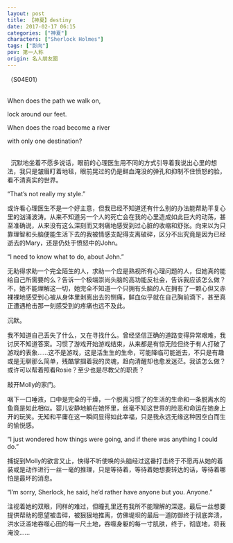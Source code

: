 ```yaml
---
layout: post
title: 【神夏】destiny
date: 2017-02-17 06:15
categories: ["神夏"]
characters: ["Sherlock Holmes"]
tags: ["影向"]
pov: 第一人称
origin: 名人朋友圈
---
```


（S04E01）
<br><br>

When does the path we walk on,

lock around our feet. 

When does the road become a river

with only one destination?

<br>
 
沉默地坐着不愿多说话，眼前的心理医生用不同的方式引导着我说出心里的想法，我只是皱眉盯着地毯，眼前晃过的仍是鲜血淹没的弹孔和抑制不住愤怒的脸，看不清真实的世界。

“That’s not really my style.”

或许看心理医生不是一个好主意，但我已经不知道还有什么别的办法能帮助平复心里的汹涌波涛。从来不知道另一个人的死亡会在我的心里造成如此巨大的动荡，甚至准确说，从来没有这么深刻而又刺痛地感受到过心脏的收缩和舒张。向来以为只靠理智和头脑便能生活下去的我被情感支配得支离破碎，区分不出究竟是因为已经逝去的Mary，还是仍处于愤怒中的John。

“I need to know what to do, about John.”

无助得求助一个完全陌生的人，求助一个应是熟视所有心理问题的人，但她真的能给自己所需要的么？告诉一个极端崇尚头脑的高功能反社会，告诉我应该怎么做？不，她不能理解这一切，她完全不知道一个只拥有头脑的人在拥有了一颗心但又赤裸裸地感受到心被从身体里剥离出去的恻痛，鲜血似乎就在自己胸前滴下，甚至真正遭遇枪击那一刻感受到的疼痛也远不及此。

沉默。

我不知道自己丢失了什么，又在寻找什么。曾经坚信正确的道路变得异常艰难，我讨厌不知道答案。习惯了游戏开始游戏结束，从来都是有惊无险但终于有人打破了游戏的表象……这不是游戏，这是活生生的生命，可能降临可能逝去，不只是有趣或是无聊那么简单，残酷掌掴着我的灵魂，趋向清醒却也愈发迷茫。我该怎么做？或许可以帮着照看Rosie？至少也是尽教父的职责？

敲开Molly的家门。

咽下一口唾液，口中是完全的干燥，一个脱离习惯了的生活的生命和一条脱离水的鱼竟是如此相似。婴儿安静地躺在她怀里，丝毫不知这世界的险恶和命运在她身上开的玩笑。无知和平庸在这一瞬间显得如此幸福，只是我永远无缘这种因空白而生的愉悦感。

“I just wondered how things were going, and if there was anything I could do.”

捕捉到Molly的欲言又止，快得不听使唤的头脑经过这番打击终于不愿再从她的着装或是动作进行一丝一毫的推理，只是等待着，等待着她想要转达的话，等待着哪怕是最坏的消息。

“I’m sorry, Sherlock, he said, he’d rather have anyone but you. Anyone.”

注视着她的双眼，同样的难过，但瞳孔里还有我所不能理解的深邃。最后一丝想要提供帮助的愿望被击碎，被狠狠地推离，仿佛堤坝的最后一道防御终于彻底奔溃，洪水泛滥地吞噬心田的每一尺土地，吞噬身躯的每一寸肌肤，终于，彻底地，将我淹没……
